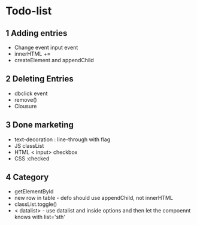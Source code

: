 # Todo-list

## 1 Adding entries

- Change event input event
- innerHTML +=
- createElement and appendChild

## 2 Deleting Entries

- dbclick event
- remove()
- Clousure

## 3 Done marketing

- text-decoration : line-through with flag
- JS classList
- HTML < input> checkbox
- CSS :checked

## 4 Category

- getElementById
- new row in table - defo should use appendChild, not innerHTML
- classList.toggle()
- < datalist> - use datalist and inside options and then let the compoennt knows with list='sth'
